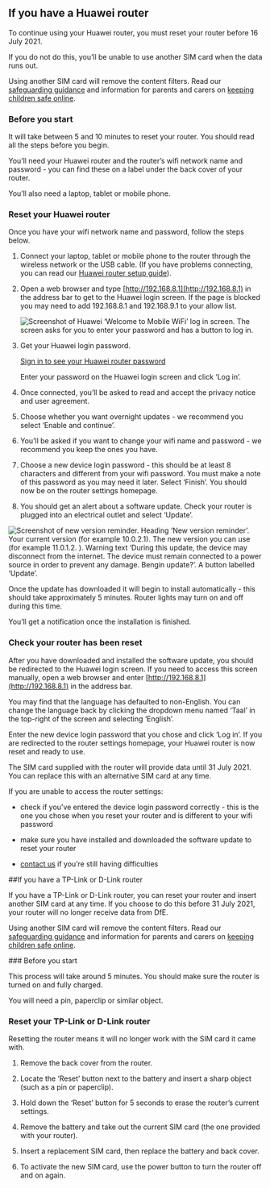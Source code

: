 ## If you have a Huawei router  

To continue using your Huawei router, you must reset your router before 16 July 2021.

If you do not do this, you’ll be unable to use another SIM card when the data runs out.

Using another SIM card will remove the content filters. Read our [safeguarding guidance](/devices/safeguarding-for-device-users) and information for parents and carers on [keeping children safe online](https://www.gov.uk/government/publications/coronavirus-covid-19-keeping-children-safe-online/coronavirus-covid-19-support-for-parents-and-carers-to-keep-children-safe-online).

### Before you start

It will take between 5 and 10 minutes to reset your router. You should read all the steps before you begin.

You’ll need your Huawei router and the router’s wifi network name and password - you can find these on a label under the back cover of your router.

You’ll also need a laptop, tablet or mobile phone.

### Reset your Huawei router

Once you have your wifi network name and password, follow the steps below.

1. Connect your laptop, tablet or mobile phone to the router through the wireless network or the USB cable. (If you have problems connecting, you can read our [Huawei router setup guide](/devices/4g-user-guidance#setting-up-a-huawei-router)).

1. Open a web browser and type [http://192.168.8.1](http://192.168.8.1) in the address bar to get to the Huawei login screen. If the page is blocked you may need to add 192.168.8.1 and 192.168.9.1 to your allow list.

    ![Screenshot of Huawei ‘Welcome to Mobile WiFi’ log in screen. The screen asks for you to enter your password and has a button to log in.](/devices/huawei-router-log-in.png)

1. Get your Huawei login password.

    <a href="/sign-in" class="govuk-link app-emphasis-link">
      Sign in to see your Huawei router password
    </a>

    Enter your password on the Huawei login screen and click ‘Log in’.

1. Once connected, you’ll be asked to read and accept the privacy notice and user agreement.

1. Choose whether you want overnight updates - we recommend you select ‘Enable and continue’.

1. You’ll be asked if you want to change your wifi name and password - we recommend you keep the ones you have.

1. Choose a new device login password - this should be at least 8 characters and different from your wifi password. You must make a note of this password as you may need it later. Select ‘Finish’. You should now be on the router settings homepage.

1. You should get an alert about a software update. Check your router is plugged into an electrical outlet and select ‘Update’.

  ![Screenshot of new version reminder. Heading ‘New version reminder’. Your current version (for example 10.0.2.1). The new version you can use (for example 11.0.1.2. ). Warning text ‘During this update, the device may disconnect from the internet. The device must remain connected to a power source in order to prevent any damage. Bengin update?’. A button labelled ‘Update’.](/devices/huawei-update-version.png)

Once the update has downloaded it will begin to install automatically - this should take approximately 5 minutes. Router lights may turn on and off during this time.

You’ll get a notification once the installation is finished.

### Check your router has been reset

After you have downloaded and installed the software update, you should be redirected to the Huawei login screen. If you need to access this screen manually, open a web browser and enter [http://192.168.8.1](http://192.168.8.1) in the address bar.

<div class="govuk-inset-text">
  You may find that the language has defaulted to non-English. You can change the language back by clicking the dropdown menu named ‘Taal’ in the top-right of the screen and selecting ‘English’.
</div>

Enter the new device login password that you chose and click ‘Log in’. If you are redirected to the router settings homepage, your Huawei router is now reset and ready to use.

The SIM card supplied with the router will provide data until 31 July 2021. You can replace this with an alternative SIM card at any time.

If you are unable to access the router settings:

- check if you’ve entered the device login password correctly - this is the one you chose when you reset your router and is different to your wifi password

- make sure you have installed and downloaded the software update to reset your router

- [contact us](/get-support) if you’re still having difficulties

##If you have a TP-Link or D-Link router 


If you have a TP-Link or D-Link router, you can reset your router and insert another SIM card at any time. If you choose to do this before 31 July 2021, your router will no longer receive data from DfE.

Using another SIM card will remove the content filters. Read our [safeguarding guidance](/devices/safeguarding-for-device-users) and information for parents and carers on [keeping children safe online](https://www.gov.uk/government/publications/coronavirus-covid-19-keeping-children-safe-online/coronavirus-covid-19-support-for-parents-and-carers-to-keep-children-safe-online).

### Before you start

This process will take around 5 minutes. You should make sure the router is turned on and fully charged.

You will need a pin, paperclip or similar object.

### Reset your <span class="app-no-wrap">TP-Link</span> or <span class="app-no-wrap">D-Link</span> router

Resetting the router means it will no longer work with the SIM card it came with. 

1. Remove the back cover from the router. 

1. Locate the ‘Reset’ button next to the battery and insert a sharp object (such as a pin or paperclip).

1. Hold down the ‘Reset’ button for 5 seconds to erase the router’s current settings.

1. Remove the battery and take out the current SIM card (the one provided with your router).

1. Insert a replacement SIM card, then replace the battery and back cover.

1. To activate the new SIM card, use the power button to turn the router off and on again.

